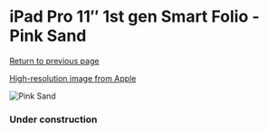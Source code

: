 # iPad Pro 11″ 1st gen Smart Folio - Pink Sand

[Return to previous page](/ipad_pro2)

[High-resolution image from Apple](https://store.storeimages.cdn-apple.com/8756/as-images.apple.com/is/MRX92?wid=4500&hei=4500&fmt=png)

<div style="width: 384px"><img src="/everyphone/MRX92.png" alt="Pink Sand"></div>

### Under construction
